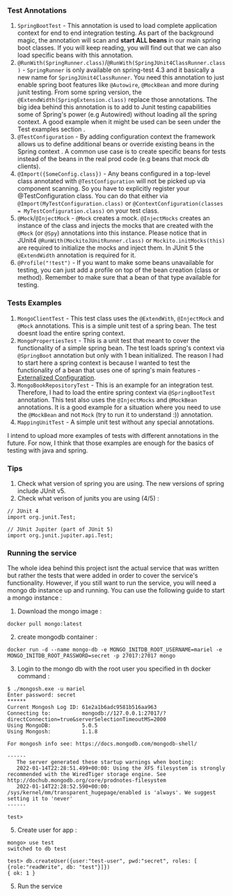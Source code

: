 <h3> Test Annotations </h3>

1. `SpringBootTest` - This annotation is used to load complete application context for end to end integration testing. As part of the background magic, the annotation will scan and <b>start ALL beans </b> in our main spring boot classes. If you will keep reading, you will find out that we can also load specific beans with this annotation.
2. `@RunWith(SpringRunner.class)`/`@RunWith(SpringJUnit4ClassRunner.class)` - `SpringRunner` is only available on spring-test 4.3 and it basically a new name for `SpringJUnit4ClassRunner`. You need this annotation to just enable spring boot features like `@Autowire`, `@MockBean` and more during junit testing. From some spring version, the `@ExtendWidth(SpringExtension.class)` replace those annotations. The big idea behind this annotation is to add to Junit testing capabilities some of Spring's power (e.g Autowired) without loading all the spring context. A good example when it might be used can be seen under the Test examples section .
3. `@TestConfiguration` - By adding configuration context the framework allows us to define additional beans or override existing beans in the Spring context . A common use case is to create specific beans for tests instead of the beans in the real prod code (e.g beans that mock db clients).
4. `@Import({SomeConfig.class})` - Any beans configured in a top-level class annotated with `@TestConfiguration` will not be picked up via component scanning. So you have to explicitly register your @TestConfiguration class. You can do that either via `@Import(MyTestConfiguration.class)` or `@ContextConfiguration(classes = MyTestConfiguration.class)` on your test class.
5. `@Mock`/`@InjectMock` - `@Mock` creates a mock. `@InjectMocks` creates an instance of the class and injects the mocks that are created with the `@Mock` (or `@Spy`) annotations into this instance. Please notice that in JUnit4 `@RunWith(MockitoJUnitRunner.class)` or `Mockito.initMocks(this)` are required to initialize the mocks and inject them. In JUnit 5 the `@ExtendWidth` annotation is required for it.
6. `@Profile("!test")` - If you want to make some beans unavailable for testing, you can just add a profile on top of the bean creation (class or method). Remember to make sure that a bean of that type available for testing.

<h3> Tests Examples </h3>

1. `MongoClientTest` - This test class uses the `@ExtendWith`, `@InjectMock` and `@Mock` annotations. This is a simple unit test of a spring bean. The test doesnt load the entire spring context.
2. `MongoPropertiesTest` - This is a unit test that meant to cover the functionality of a simple spring bean. The test loads  spring's context via `@SpringBoot` annotation but only with 1 bean initialized. The reason I had to start here a spring context is because I wanted to test the functionality of a bean that uses one of spring's main features - [Externalized Configuration](https://docs.spring.io/spring-boot/docs/current/reference/html/features.html#features.external-config).
3. `MongoBookRepositoryTest` - This is an example for an integration test. Therefore, I had to load the entire spring context via `@SpringBootTest` annotation. This test also uses the `@InjectMocks` and `@MockBean` annotations. It is a good example for a situation where you need to use the  `@MockBean` and not `Mock` (try to run it to understand :)) annotation.
4. `MappingUnitTest` - A simple unit test without any special annotations.

I intend to upload more examples of tests with different annotations in the future. For now, I think that those examples are enough for the basics of testing with java and spring.

<h3>Tips</h3>

1. Check what version of spring you are using. The new versions of spring include JUnit v5.
2. Check what verison of junits you are using (4/5) : 

```
// JUnit 4
import org.junit.Test;

// JUnit Jupiter (part of JUnit 5)
import org.junit.jupiter.api.Test;
```


<h3>Running the service</h3>
The whole idea behind this project isnt the actual service that was written but rather the tests that were added in order to cover the service's functionality.
However, if you still want to run the service, you will need a mongo db instance up and running. You can use the following guide to start a mongo instance :

1. Download the mongo image :
```
docker pull mongo:latest
```
2. create mongodb container :
```
docker run -d --name mongo-db -e MONGO_INITDB_ROOT_USERNAME=mariel -e MONGO_INITDB_ROOT_PASSWORD=secret -p 27017:27017 mongo
```

3. Login to the mongo db with the root user you specified in th docker command : 
```
$ ./mongosh.exe -u mariel
Enter password: secret
******
Current Mongosh Log ID: 61e2a1b6adc9581b516aa963
Connecting to:          mongodb://127.0.0.1:27017/?directConnection=true&serverSelectionTimeoutMS=2000
Using MongoDB:          5.0.5
Using Mongosh:          1.1.8

For mongosh info see: https://docs.mongodb.com/mongodb-shell/

------
   The server generated these startup warnings when booting:
   2022-01-14T22:28:51.499+00:00: Using the XFS filesystem is strongly recommended with the WiredTiger storage engine. See http://dochub.mongodb.org/core/prodnotes-filesystem
   2022-01-14T22:28:52.590+00:00: /sys/kernel/mm/transparent_hugepage/enabled is 'always'. We suggest setting it to 'never'
------

test>
```

5. Create user for app : 
```
mongo> use test
switched to db test

test> db.createUser({user:"test-user", pwd:"secret", roles: [ {role:"readWrite", db: "test"}]})
{ ok: 1 }
```

5. Run the service
